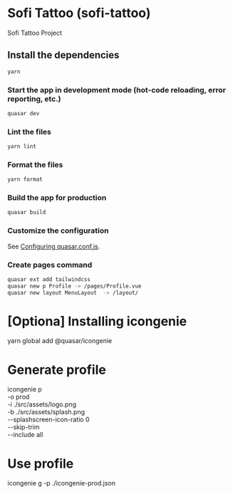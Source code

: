 # Sofi Tattoo (sofi-tattoo)

Sofi Tattoo Project

## Install the dependencies

```bash
yarn
```

### Start the app in development mode (hot-code reloading, error reporting, etc.)

```bash
quasar dev
```

### Lint the files

```bash
yarn lint
```

### Format the files

```bash
yarn format
```

### Build the app for production

```bash
quasar build
```

### Customize the configuration

See [Configuring quasar.conf.js](https://quasar.dev/quasar-cli/quasar-conf-js).

### Create pages command

```bash
quasar ext add tailwindcss
quasar new p Profile -> /pages/Profile.vue
quasar new layout MenuLayout  -> /layout/
```

# [Optiona] Installing icongenie

yarn global add @quasar/icongenie

# Generate profile

icongenie p \
 -o prod \
 -i ./src/assets/logo.png \
 -b ./src/assets/splash.png \
 --splashscreen-icon-ratio 0 \
 --skip-trim \
 --include all

# Use profile

icongenie g -p ./icongenie-prod.json

